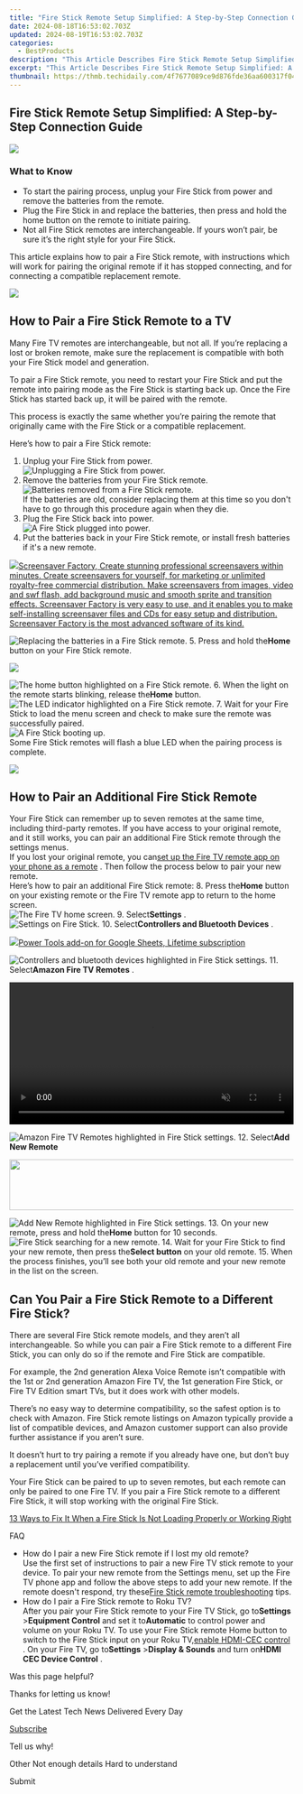 ```yaml
---
title: "Fire Stick Remote Setup Simplified: A Step-by-Step Connection Guide"
date: 2024-08-18T16:53:02.703Z
updated: 2024-08-19T16:53:02.703Z
categories:
  - BestProducts
description: "This Article Describes Fire Stick Remote Setup Simplified: A Step-by-Step Connection Guide"
excerpt: "This Article Describes Fire Stick Remote Setup Simplified: A Step-by-Step Connection Guide"
thumbnail: https://thmb.techidaily.com/4f7677089ce9d876fde36aa600317f042b44ee73a802e442be2008c2b3992f0d.jpg
---
```


## Fire Stick Remote Setup Simplified: A Step-by-Step Connection Guide
<!-- affiliate ads begin -->
<a href="https://shop.systoolsgroup.com/affiliate.php?ACCOUNT=SYSTOOBY&AFFILIATE=108875&PATH=https%3A%2F%2Fwww.systoolsgroup.com%3FAFFILIATE%3D108875%26RESOURCE%3D%2BSysTools%2BOutlook%2BRecovery"><img src="https://www.systoolsgroup.com/box/outlook-recovery.png" border="0"></a>
<!-- affiliate ads end -->
### What to Know

* To start the pairing process, unplug your Fire Stick from power and remove the batteries from the remote.
* Plug the Fire Stick in and replace the batteries, then press and hold the home button on the remote to initiate pairing.
* Not all Fire Stick remotes are interchangeable. If yours won’t pair, be sure it’s the right style for your Fire Stick.

 This article explains how to pair a Fire Stick remote, with instructions which will work for pairing the original remote if it has stopped connecting, and for connecting a compatible replacement remote.

<!-- affiliate ads begin -->
<a href="https://estore.macxdvd.com/order/checkout.php?PRODS=4526659&QTY=1&AFFILIATE=108875&CART=1"><img src="https://www.macxdvd.com/affiliate/new-banner/vcp-500x500.jpg" border="0"></a>
<!-- affiliate ads end -->
## How to Pair a Fire Stick Remote to a TV

 Many Fire TV remotes are interchangeable, but not all. If you’re replacing a lost or broken remote, make sure the replacement is compatible with both your Fire Stick model and generation.

 To pair a Fire Stick remote, you need to restart your Fire Stick and put the remote into pairing mode as the Fire Stick is starting back up. Once the Fire Stick has started back up, it will be paired with the remote.

 This process is exactly the same whether you’re pairing the remote that originally came with the Fire Stick or a compatible replacement.

 Here’s how to pair a Fire Stick remote:  

1. Unplug your Fire Stick from power.  
![Unplugging a Fire Stick from power.](https://www.lifewire.com/thmb/duf0Ofk9AZmQzapAgkXD7q85Xo4=/1500x0/filters:no_upscale():max_bytes(150000):strip_icc():format(webp)/PXL_20210704_230646563-5c68558b797641c58fbee86bf87f99c5.jpg)
2. Remove the batteries from your Fire Stick remote.  
![Batteries removed from a Fire Stick remote.](https://www.lifewire.com/thmb/BxNmHnAIvcKaYLM6j9J0dAUkTIM=/1500x0/filters:no_upscale():max_bytes(150000):strip_icc():format(webp)/remove-b670ffa9d8674789b94438455b48095a.jpg)  
 If the batteries are old, consider replacing them at this time so you don't have to go through this procedure again when they die.
3. Plug the Fire Stick back into power.  
![A Fire Stick plugged into power.](https://www.lifewire.com/thmb/VxtRPaCUYvygFdv3P9VaBessUCg=/1500x0/filters:no_upscale():max_bytes(150000):strip_icc():format(webp)/PXL_20210704_230657857-674b08e9509a4fc999824f074281996e.jpg)
4. Put the batteries back in your Fire Stick remote, or install fresh batteries if it's a new remote.  
<!-- affiliate ads begin -->
<a href="https://secure.2checkout.com/order/checkout.php?PRODS=194977&QTY=1&AFFILIATE=108875&CART=1"><img src="https://www.blumentals.net/scrfactory/images/screensaver-software.png" border="0">Screensaver Factory, Create stunning professional screensavers within minutes. Create screensavers for yourself, for marketing or unlimited royalty-free commercial distribution. Make screensavers from images, video and swf flash, add background music and smooth sprite and transition effects. Screensaver Factory is very easy to use, and it enables you to make self-installing screensaver files and CDs for easy setup and distribution. Screensaver Factory is the most advanced software of its kind.</a>
<!-- affiliate ads end -->
![Replacing the batteries in a Fire Stick remote.](https://www.lifewire.com/thmb/QFGacrbahIcNcEe3khaizf2AXlY=/1500x0/filters:no_upscale():max_bytes(150000):strip_icc():format(webp)/replace-9acf30ad667a4a6b8c8f33ec23a5a5b5.jpg)
5. Press and hold the**Home** button on your Fire Stick remote.  
<!-- affiliate ads begin -->
<a href="https://shop.incomedia.eu/order/checkout.php?PRODS=12730965&QTY=1&AFFILIATE=108875&CART=1"><img src="https://incomedia.eu/files/images/affiliates/w5/03_WBSX5_728x90_red_CTA.jpg" border="0"></a>
<!-- affiliate ads end -->
![The home button highlighted on a Fire Stick remote.](https://www.lifewire.com/thmb/9lgS4rhHNpOrHLSwfoS0s0wPiOg=/1500x0/filters:no_upscale():max_bytes(150000):strip_icc():format(webp)/005_pair-fire-stick-remote-5191441-3c92c31dfafe43b8b0391cde14b4a880.jpg)
6. When the light on the remote starts blinking, release the**Home** button.  
![The LED indicator highlighted on a Fire Stick remote.](https://www.lifewire.com/thmb/zbvkrwDzpgx1Aurz-A5APwlhd9I=/1500x0/filters:no_upscale():max_bytes(150000):strip_icc():format(webp)/006_pair-fire-stick-remote-5191441-10962e39bfbc49daa07ddcc2f9f3413b.jpg)
7. Wait for your Fire Stick to load the menu screen and check to make sure the remote was successfully paired.  
![A Fire Stick booting up.](https://www.lifewire.com/thmb/R6MeiKFdDDcZI5JkQagO5FmmjL0=/1500x0/filters:no_upscale():max_bytes(150000):strip_icc():format(webp)/reset-f421c9ef18944d11bee9c074a026e06d.png)  
 Some Fire Stick remotes will flash a blue LED when the pairing process is complete.  

<!-- affiliate ads begin -->
<a href="https://shop.copernic.com/order/checkout.php?PRODS=41033091&QTY=1&AFFILIATE=108875&CART=1"><img src="https://secure.2checkout.com/images/merchant/8d30aa96e72440759f74bd2306c1fa3d/Copernic-2023-Affiliate-728x90-Advanced.png" border="0"></a>
<!-- affiliate ads end -->
## How to Pair an Additional Fire Stick Remote  

 Your Fire Stick can remember up to seven remotes at the same time, including third-party remotes. If you have access to your original remote, and it still works, you can pair an additional Fire Stick remote through the settings menus.  
 If you lost your original remote, you can[set up the Fire TV remote app on your phone as a remote](https://www.lifewire.com/use-phone-as-remote-control-for-amazon-fire-tv-stick-4571277) . Then follow the process below to pair your new remote.  
 Here’s how to pair an additional Fire Stick remote:
8. Press the**Home** button on your existing remote or the Fire TV remote app to return to the home screen.  
![The Fire TV home screen.](https://www.lifewire.com/thmb/lrZuSRsPY0j9Ahfj8C8zTlS4NXg=/1500x0/filters:no_upscale():max_bytes(150000):strip_icc():format(webp)/008_pair-fire-stick-remote-5191441-5ff98cf4041a46b0bc89785fb134eb20.jpg)
9. Select**Settings** .  
![Settings on Fire Stick.](https://www.lifewire.com/thmb/s-pjR8k8NEQtxx2aUDXOVLWuXH0=/1500x0/filters:no_upscale():max_bytes(150000):strip_icc():format(webp)/009_pair-fire-stick-remote-5191441-13ccdc2dc84740faa311b02e0f3a21a8.jpg)
10. Select**Controllers and Bluetooth Devices** .  
<!-- affiliate ads begin -->
<a href="https://secure.2checkout.com/order/checkout.php?PRODS=4726807&QTY=1&AFFILIATE=108875&CART=1"><img src="https://secure.avangate.com/images/merchant/c14a8df1e1b4d5297e9cb30cb34d5a00/products/copy_copy_power-tools-48.png" border="0">Power Tools add-on for Google Sheets, Lifetime subscription</a>
<!-- affiliate ads end -->
![Controllers and bluetooth devices highlighted in Fire Stick settings.](https://www.lifewire.com/thmb/GvcyqfHHKbmF-ecjza5uYnTQBWU=/1500x0/filters:no_upscale():max_bytes(150000):strip_icc():format(webp)/0010_pair-fire-stick-remote-5191441-b24f79827b5f4e45932ff2f496ac7e71.jpg)
11. Select**Amazon Fire TV Remotes** .  
<!-- affiliate ads begin -->
<a href="https://secure.2checkout.com/order/checkout.php?PRODS=36506229&QTY=1&AFFILIATE=108875&CART=1"><video width="100%" height="" class="rounded-t-md shadow-lg relative z-20" controls="" autoplay="" loop="" muted="" playsinline="" webkit-playinginline="">
<source type="video/mp4" src="https://aidaform.com/images/videos/aidaform-welcome-site.mp4"><source type="video/webm" src="https://aidaform.com/images/videos/aidaform-welcome-site.webm"></video></a>
<!-- affiliate ads end -->
![Amazon Fire TV Remotes highlighted in Fire Stick settings.](https://www.lifewire.com/thmb/pDaqvUE7alh5NmqPQKca99lj7LU=/1500x0/filters:no_upscale():max_bytes(150000):strip_icc():format(webp)/0011_pair-fire-stick-remote-5191441-e949bc66951e4a37a375f3379dd0f66f.jpg)
12. Select**Add New Remote**  
<!-- affiliate ads begin -->
<a href="https://newchic.sjv.io/c/5597632/1659704/14420" target="_top" id="1659704"><img src="//a.impactradius-go.com/display-ad/14420-1659704" border="0" alt="" width="728" height="90"/></a><img height="0" width="0" src="https://imp.pxf.io/i/5597632/1659704/14420" style="position:absolute;visibility:hidden;" border="0" />
<!-- affiliate ads end -->
![Add New Remote highlighted in Fire Stick settings.](https://www.lifewire.com/thmb/BVvt-kaI001o-jfmGASbj4WvCgY=/1500x0/filters:no_upscale():max_bytes(150000):strip_icc():format(webp)/0012_pair-fire-stick-remote-5191441-c74dfb979f484a388da3b66de5f2891c.jpg)
13. On your new remote, press and hold the**Home** button for 10 seconds.  
![Fire Stick searching for a new remote.](https://www.lifewire.com/thmb/cpIsMIBb3XIUb0C_fO1X5ms9GH4=/1500x0/filters:no_upscale():max_bytes(150000):strip_icc():format(webp)/0013_pair-fire-stick-remote-5191441-3921a87552d94d1bb9655db156b61626.jpg)
14. Wait for your Fire Stick to find your new remote, then press the**Select button** on your old remote.
15. When the process finishes, you’ll see both your old remote and your new remote in the list on the screen.

## Can You Pair a Fire Stick Remote to a Different Fire Stick?

 There are several Fire Stick remote models, and they aren’t all interchangeable. So while you can pair a Fire Stick remote to a different Fire Stick, you can only do so if the remote and Fire Stick are compatible.

 For example, the 2nd generation Alexa Voice Remote isn’t compatible with the 1st or 2nd generation Amazon Fire TV, the 1st generation Fire Stick, or Fire TV Edition smart TVs, but it does work with other models.

 There’s no easy way to determine compatibility, so the safest option is to check with Amazon. Fire Stick remote listings on Amazon typically provide a list of compatible devices, and Amazon customer support can also provide further assistance if you aren’t sure.

 It doesn’t hurt to try pairing a remote if you already have one, but don’t buy a replacement until you’ve verified compatibility.

 Your Fire Stick can be paired to up to seven remotes, but each remote can only be paired to one Fire TV. If you pair a Fire Stick remote to a different Fire Stick, it will stop working with the original Fire Stick.

[13 Ways to Fix It When a Fire Stick Is Not Loading Properly or Working Right](https://www.lifewire.com/fix-firestick-not-loading-5198414)

 FAQ

* How do I pair a new Fire Stick remote if I lost my old remote?  
 Use the first set of instructions to pair a new Fire TV stick remote to your device. To pair your new remote from the Settings menu, set up the Fire TV phone app and follow the above steps to add your new remote. If the remote doesn't respond, try these[Fire Stick remote troubleshooting](https://www.lifewire.com/fix-fire-stick-remote-4177739) tips.
* How do I pair a Fire Stick remote to Roku TV?  
 After you pair your Fire Stick remote to your Fire TV Stick, go to**Settings** \>**Equipment Control** and set it to**Automatic** to control power and volume on your Roku TV. To use your Fire Stick remote Home button to switch to the Fire Stick input on your Roku TV,[enable HDMI-CEC control](https://www.lifewire.com/hdmi-cec-4158343) . On your Fire TV, go to**Settings** \>**Display & Sounds** and turn on**HDMI CEC Device Control** .

Was this page helpful?

Thanks for letting us know!

 Get the Latest Tech News Delivered Every Day

[Subscribe](https://www.lifewire.com/#)

Tell us why!

 Other  Not enough details  Hard to understand

 Submit

<ins class="adsbygoogle"
     style="display:block"
     data-ad-format="autorelaxed"
     data-ad-client="ca-pub-7571918770474297"
     data-ad-slot="1223367746"></ins>



<ins class="adsbygoogle"
     style="display:block"
     data-ad-client="ca-pub-7571918770474297"
     data-ad-slot="8358498916"
     data-ad-format="auto"
     data-full-width-responsive="true"></ins>


